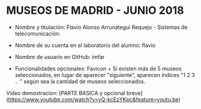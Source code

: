 MUSEOS DE MADRID - JUNIO 2018
==============================

+ Nombre y titulación: Flavio Alonso Arrunátegui Requejo - Sistemas de telecomunicación.

+ Nombre de su cuenta en el laboratorio del alumno: flavio

+ Nombre de usuario en GitHub: imfar

+ Funcionalidades opcionales: Favicon + Si existen más de 5 museos seleccionados, 
en lugar de aparecer "siguiente", aparecen índices "1 2 3 .. " según sea la cantidad
de museos seleccionados.

Video demostracion: [PARTE BASICA y opcional breve] (https://www.youtube.com/watch?v=yQ-kcEzYKpc&feature=youtu.be)

